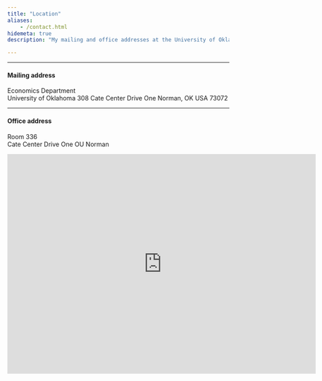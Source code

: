 ```yaml
---
title: "Location"
aliases:
    - /contact.html
hidemeta: true
description: "My mailing and office addresses at the University of Oklahoma, Norman."

---
```


---

#### Mailing address

Economics Department  
University of Oklahoma
308 Cate Center Drive One 
Norman, OK USA 73072

---

#### Office address

Room 336  
Cate Center Drive One 
OU Norman

<iframe src="https://www.google.com/maps/embed?pb=!1m18!1m12!1m3!1d3260.11851187072!2d-97.44778422341452!3d35.20351687274518!2m3!1f0!2f0!3f0!3m2!1i1024!2i768!4f13.1!3m3!1m2!1s0x87b2682ced856479%3A0x51a89d99708c014c!2sCate%20Center%20One!5e0!3m2!1sen!2sus!4v1687598911668!5m2!1sen!2sus" width="700" height="500" style="border:0;" allowfullscreen="" loading="lazy"></iframe>




